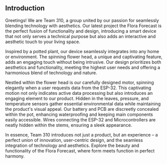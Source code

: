 ## Introduction
Greetings! We are Team 310, a group united by our passion for seamlessly blending technology with aesthetics. Our latest project the Flora Forecast is the perfect fusion of functionality and design, introducing a smart device that not only serves a technical purpose but also adds an interactive and aesthetic touch to your living space.  

Inspired by a potted plant, our device seamlessly integrates into any home or environment. The spinning flower head, a unique and captivating feature, adds an engaging touch without being intrusive. Our design prioritizes both aesthetics and functionality, meeting the highest user needs and offering a harmonious blend of technology and nature.  

Nestled within the flower head is our carefully designed motor, spinning elegantly when a user requests data from the ESP-32. This captivating motion not only indicates active data processing but also introduces an engaging element to our product. Hidden in the leaves, pressure, and temperature sensors gather essential environmental data while maintaining the product's visual appeal. Our battery and PCB are discreetly concealed within the pot, enhancing waterproofing and keeping main components easily accessible. Wires connecting the ESP-32 and Microcontrollers are neatly hidden within the stems, ensuring a sleek appearance.  

In essence, Team 310 introduces not just a product, but an experience – a perfect union of innovation, user-centric design, and the seamless integration of technology and aesthetics. Explore the beauty and functionality of the Flora Forecast, where form meets function in perfect harmony.
